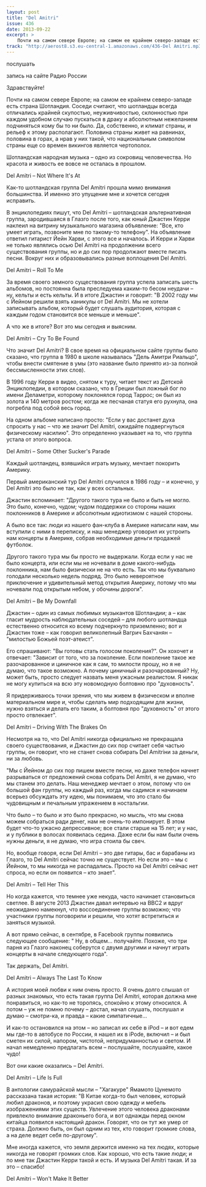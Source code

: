 ```yaml
---
layout: post
title: "Del Amitri"
issue: 436
date: 2013-09-22
excerpt: >
    Почти на самом севере Европе; на самом ее крайнем северо-западе есть страна Шотландия. Соседи считают, что шотландцы всегда отличались крайней скупостью, неуживчивостью, склонностью при каждом удобном случаю пускаться в драку и абсолютным нежеланием подчиняться кому бы то ни было. Да, собственно, и климат страны, и рельеф к этому располагают. Половина страны живет на равнинах, половина в горах, а нрав у них такой, что национальным символом страны еще со времен викингов является чертополох.
track: "http://aerost8.s3.eu-central-1.amazonaws.com/436-Del Amitri.mp3"
---
```


послушать

запись на сайте Радио России

Здравствуйте!

Почти на самом севере Европе; на самом ее крайнем северо-западе есть страна Шотландия. Соседи считают, что шотландцы всегда отличались крайней скупостью, неуживчивостью, склонностью при каждом удобном случаю пускаться в драку и абсолютным нежеланием подчиняться кому бы то ни было. Да, собственно, и климат страны, и рельеф к этому располагают. Половина страны живет на равнинах, половина в горах, а нрав у них такой, что национальным символом страны еще со времен викингов является чертополох.

Шотландская народная музыка – одно из сокровищ человечества. Но красота и живость ее вовсе не осталась в прошлом.

Del Amitri – Not Where It's At

Как-то шотландская группа Del Amitri прошла мимо внимания большинства. И именно это упущение мне и хочется сегодня исправить.

В энциклопедиях пишут, что Del Amitri – шотландская альтернативная группа, зародившаяся в Глазго после того, как юный Джастин Керри наклеил на витрину музыкального магазина объявление: "Все, кто умеет играть, позвоните мне по такому-то телефону". На объявление ответил гитарист Йейн Харви, с этого все и началось. И Керри и Харви не только являлись осью Del Amitri на продолжении всего существования группы, но и до сих пор продолжают вместе писать песни. Вокруг них и образовывались разные воплощения Del Amitri.

Del Amitri – Roll To Me

За время своего земного существования группа успела записать шесть альбомов, но постоянна была преследуема каким-то бесом неудачи – ну, кельты и есть кельты. И в итоге Джастин и говорит: "В 2002 году мы с Йейном решили взять каникулы от Del Amitri. Мы не хотели записывать альбом, который будет слушать аудитория, которая с каждым годом становится все меньше и меньше".

А что же в итоге? Вот это мы сегодня и выясним.

Del Amitri – Cry To Be Found

Что значит Del Amitri? В свое время на официальном сайте группы было сказано, что группа в 1980 в школе называлась "Дель Амитри Риальцо", чтобы внести смятение в умы (это название было принято из-за полной бессмысленности этих слов).

В 1996 году Керри в видео, снятом к туру, читает текст из Детской Энциклопедии, в котором сказано, что в Греции был ложный бог по имени Деламетри, которому поклонялся город Таррос; он был из золота и 140 метров ростом; когда же песчаная статуя его рухнула, она погребла под собой весь город.

На одном альбоме написано просто: "Если у вас достанет духа спросить у нас – что же значит Del Amitri, ожидайте подвергнуться физическому насилию". Это определенно указывает на то, что группа устала от этого вопроса.

Del Amitri – Some Other Sucker's Parade

Каждый шотландец, взявшийся играть музыку, мечтает покорить Америку.

Первый американский тур Del Amitri случился в 1986 году – и конечно, у Del Amitri это было не так, как у всех остальных.

Джастин вспоминает: "Другого такого тура не было и быть не могло. Это было, конечно, чудом; чудом поддержки со стороны наших поклонников в Америке и абсолютным идиотизмом с нашей стороны.

А было все так: люди из нашего фан-клуба в Америке написали нам, мы вступили с ними в переписку, и наш менеджер уговорил их устроить нам концерты в Америке, собрав необходимые деньги продажей футболок.

Другого такого тура мы бы просто не выдержали. Когда если у нас не было концерта, или если мы не ночевали в доме какого-нибудь поклонника, нам было физически не на что есть. Так что мы буквально голодали несколько недель подряд. Это было невероятное приключение и удивительный метод открытия Америку, потому что мы ночевали под открытым небом, у обочины дороги".

Del Amitri – Be My Downfall

Джастин – один из самых любимых музыкантов Шотландии; а – как гласит мудрость наблюдательных соседей – для любого шотландца естественно относится ко всему подчеркнуто приземленно; вот и Джастин тоже – как говорил великолепный Вагрич Бахчанян – "милостью Божьей поэт-атеист".

Его спрашивают: "Вы готовы стать голосом поколения?". Он хохочет и отвечает: "Зависит от того, что за поколение. Если поколение такое же разочарованное и циничное как я сам, то милости прошу, но я не думаю, что такое возможно. А почему циничный и разочарованный? Ну, может быть, просто следует назвать меня ужасным реалистом. Я никак не могу купиться на всю эту новомодную болтовню про "духовность".

Я придерживаюсь точки зрения, что мы живем в физическом и вполне материальном мире и, чтобы сделать мир подходящим для жизни, нужно взяться и делать его таким, а болтовня про "духовность" от этого просто отвлекает".

Del Amitri – Driving With The Brakes On

Несмотря на то, что Del Amitri никогда официально не прекращала своего существования, и Джастин до сих пор считает себя частью группы, он говорит, что не станет снова собирать Del Amitriни за деньги, ни за любовь.

"Мы с Йейном до сих пор пишем вместе песни, но даже телефон начнет разрываться от предложений снова собрать Del Amitri, я не думаю, что мы станем это делать. Наш менеджер мечтает о этом, потому что он большой фан группы, но каждый раз, когда мы садимся и начинаем всерьез обсуждать эту идею, мы понимаем, что это стало бы чудовищным и печальным упражением в ностальгии.

Что было – то было и это было прекрасно, но мысль, что мы снова можем собраться ради денег, нам не очень-то импонирует. В этом будет что-то ужасно депрессивное; все стали старше на 15 лет; и у нас, и у публики в волосах появилась седина. Даже если бы нам были очень нужны деньги, я не думаю, что игра стоила бы свеч.

Но, вообще говоря, если Del Amitri – это две гитары, бас и барабаны из Глазго, то Del Amitri сейчас точно не существует. Но если это – мы с Йейном, то мы никогда не распадались. Просто на Del Amitri сейчас нет спроса, но если он появится – кто знает".

Del Amitri – Tell Her This

Но когда кажется, что темнее уже некуда, часто начинает становиться светлее. В августе 2013 Джастин давал интервью на BBC2 и вдруг неожиданно намекнул, что воссоединение группы возможно; что участники группы поговорили и решили, что хотят встретиться и заняться музыкой.

А вот прямо сейчас, в сентябре, в Facebook группы появились следующее сообщение: " Ну, в общем... получайте. Похоже, что три парня из Глазго наконец соберутся с двумя другими и начнут играть концерты в начале следующего года".

Так держать, Del Amitri.

Del Amitri – Always The Last To Know

А история моей любви к ним очень просто. Я очень долго слышал от разных знакомых, что есть такая группа Del Amitri, которая должна мне понравиться, но как-то не торопясь, спокойно к этому относился. А потом – уж не помню почему – достал, начал слушать, послушал и думаю – смотри-ка, и правда – какие симпатичные...

И как-то остановился на этом – но записал их себе в iPod – и вот едем мы где-то в автобусе по России, я нашел их в iPodе, включил – и был сметен их силой, напором, чистотой, непридуманностью и светом. И начал немедленно предлагать всем – послушайте, послушайте, какое чудо!

Вот они какие оказались – Del Amitri.

Del Amitri – Life Is Full

В антологии самурайской мысли – "Хагакуре" Ямамото Цунемото рассказана такая история: "В Китае когда-то был человек, который любил драконов, и поэтому украсил свою одежду и мебель изображениями этих существ. Увлечение этого человека драконами привлекло внимание драконьего бога, и вот однажды перед окном китайца появился настоящий дракон. Говорят, что он тут же умер от страха. Должно быть, он был одним из тех, кто говорит громкие слова, а на деле ведет себя по-другому".

Мне иногда кажется, что земля держится именно на тех людях, которые никогда не говорят громких слов. Как хорошо, что есть такие люди; и по мне так Джастин Керри такой и есть. И музыка Del Amitri такая. И за это – спасибо!

Del Amitri – Won't Make It Better
